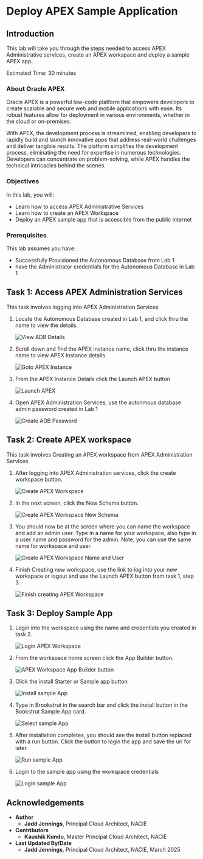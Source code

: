 # Deploy APEX Sample Application 

## Introduction

This lab will take you through the steps needed to access APEX Administrative services, create an APEX workspace and deploy a sample APEX app.

Estimated Time: 30 minutes

### About Oracle APEX 

Oracle APEX is a powerful low-code platform that empowers developers to create scalable and secure web and mobile applications with ease. Its robust features allow for deployment in various environments, whether in the cloud or on-premises.

With APEX, the development process is streamlined, enabling developers to rapidly build and launch innovative apps that address real-world challenges and deliver tangible results. The platform simplifies the development process, eliminating the need for expertise in numerous technologies. Developers can concentrate on problem-solving, while APEX handles the technical intricacies behind the scenes. 

### Objectives

In this lab, you will:

* Learn how to access APEX Administrative Services
* Learn how to create an APEX Workspace 
* Deploy an APEX sample app that is accessible from the public internet 


### Prerequisites

This lab assumes you have:

* Successfully Provisioned the Autonomous Database from Lab 1
* have the Administrator credentials for the Autonomous Database in Lab 1


## Task 1: Access APEX Administration Services

This task involves logging into APEX Administration Services

1. Locate the Autonomous Database created in Lab 1, and click thru the name to view the details.

    ![View ADB Details](images/adb_details.png)

2. Scroll down and find the APEX instance name, click thru the instance name to view APEX Instance details
    
    ![Goto APEX Instance](images/apex_instance_name.png)
    
3. From the APEX Instance Details click the Launch APEX button

    ![Launch APEX](images/launch_apex.png)

4. Open APEX Administration Services, use the autonmous database admin password created in Lab 1

    ![Create ADB Password](images/apex_admin_services.png)


## Task 2: Create APEX workspace 


This task involves Creating an APEX workspace from APEX Administration Services

1. After logging into APEX Administration services, click the create workspace button.

    ![Create APEX Workspace](images/apex_create_workspace.png)

2. In the next screen, click the New Schema button.

     ![Create APEX Workspace New Schema](images/apex_create_workspace_schema.png)

3. You should now be at the screen where you can name the workspace and add an admin user. Type in a name for your workspace, also type in a user name and password for the admin. Note, you can use the same name for workspace and user.

     ![Create APEX Workspace Name and User](images/apex_create_workspace_name_user.png)

4. Finish Creating new workspace, use the link to log into your new workspace or logout and use the Launch APEX button from task 1, step 3.

    ![Finish creating APEX Workspace](images/apex_create_workspace_done.png)

## Task 3: Deploy Sample App

1. Login into the workspace using the name and credentials you created in task 2.

    ![Login APEX Workspace](images/apex_login_workspace.png)

2. From the workspace home screen click the App Builder button.

    ![APEX Workspace App Builder button](images/apex_workspace_home.png)

3. Click the install Starter or Sample app button

    ![Install sample App](images/apex_workspace_install_sample.png)

4.  Type in Brookstrut in the search bar and click the install button in the Bookstrut Sample App card.

    ![Select sample App](images/apex_workspace_select_sample_brookstrut.png)

5.  After installation completes, you should see the install button replaced with a run button. Click the button to login the app and save the url for later.

    ![Run sample App](images/apex_workspace_run_sample_brookstrut.png)

6. Login to the sample app using the workspace credentials 

    ![Login sample App](images/apex_workspace_sample_login.png)

## Acknowledgements

* **Author**
    * **Jadd Jennings**, Principal Cloud Architect, NACIE
* **Contributors**
    * **Kaushik Kundu**, Master Principal Cloud Architect, NACIE
* **Last Updated By/Date**
    * **Jadd Jennings**, Principal Cloud Architect, NACIE, March 2025
